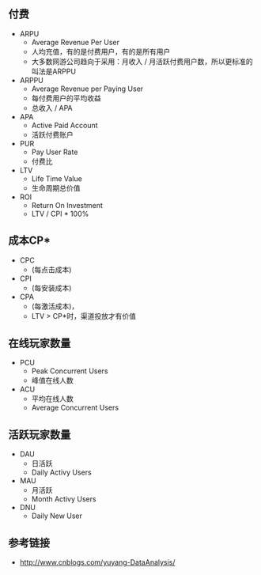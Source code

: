 



## 付费

* ARPU 
    - Average Revenue Per User
    - 人均充值，有的是付费用户，有的是所有用户 
    - 大多数网游公司趋向于采用：月收入 / 月活跃付费用户数，所以更标准的叫法是ARPPU
* ARPPU 
    - Average Revenue per Paying User
    - 每付费用户的平均收益
    - 总收入 / APA
* APA 
    - Active Paid Account
    - 活跃付费账户 
* PUR
    - Pay User Rate
    - 付费比
* LTV 
    - Life Time Value 
    - 生命周期总价值
* ROI 
    - Return On Investment
    - LTV / CPI * 100%   

## 成本CP* 

* CPC 
    - (每点击成本)
* CPI 
    - (每安装成本) 
* CPA 
    - (每激活成本)，
    - LTV > CP*时，渠道投放才有价值

## 在线玩家数量

* PCU 
    - Peak Concurrent Users
    - 峰值在线人数 
* ACU 
    - 平均在线人数 
    - Average Concurrent Users

## 活跃玩家数量

* DAU 
    - 日活跃 
    - Daily Activy Users
* MAU 
    - 月活跃 
    - Month Activy Users
* DNU 
    - Daily New User

## 参考链接

* http://www.cnblogs.com/yuyang-DataAnalysis/
